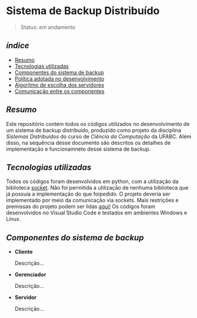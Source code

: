 # Sistema de Backup Distribuído

> Status: em andamento

## _índice_

- <a href="#resumo">Resumo</a>
- <a href="#tecnologias-utilizadas">Tecnologias utilizadas</a>
- <a href="#componentes-sistema">Componentes do sistema de backup</a>
- <a href="#componentes-sistema">Política adotada no desenvolvimento</a>
- <a href="#componentes-sistema">Algoritmo de escolha dos servidores</a>
- <a href="#componentes-sistema">Comunicação entre os componentes</a>

## _Resumo_

Este repositório contém todos os códigos utilizados no desenvolvimento de um sistema de backup distribuído, produzido como projeto da disciplina *Sistemas Distribuídos* do curso de *Ciência da Computação* da UFABC. Além disso, na sequência desse documento são descritos os detalhes de implementação e funcionamneto desse sistema de backup.

## _Tecnologias utilizadas_

Todos os códigos foram desenvolvidos em python, com a utilização da biblioteca [socket](https://docs.python.org/3/library/socket.html). Não foi permitida a utilização de nenhuma biblioteca que já possuía a implementação do que foipedido. O projeto deveria ser implementado por meio da comunicação via sockets. Mais restrições e premissas do projeto podem ser lidas [aqui!](https://github.com/LeonardoMaioli/distributed_systems_file_backup/blob/main/project_description.pdf) 
Os códigos foram desenvolvidos no Visual Studio Code e testados em ambientes Windows e Linux.

## _Componentes do sistema de backup_

* __Cliente__

  Descrição...

* __Gerenciador__

  Descrição...

* __Servidor__

  Descrição...



